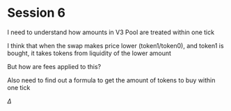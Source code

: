 # Session 6

I need to understand how amounts in V3 Pool are treated within one tick

I think that when the swap makes price lower (token1/token0), and token1 is bought,
it takes tokens from liquidity of the lower amount

But how are fees applied to this?

Also need to find out a formula to get the amount of tokens to buy within one tick

$`\Delta`$